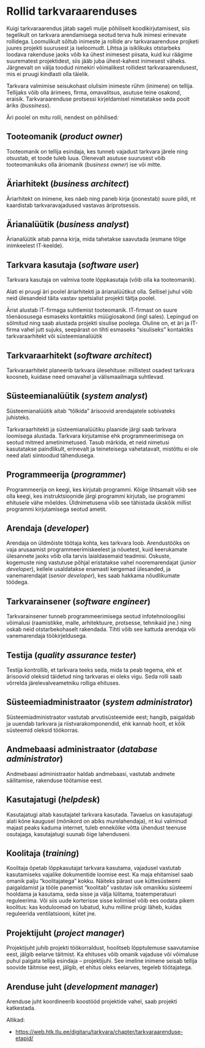# Rollid tarkvaraarenduses

Kuigi tarkvaraarendus jätab sageli mulje põhiliselt koodikirjutamisest, siis tegelikult on tarkvara arendamisega seotud terva hulk inimesi erinevate rollidega. Loomulikult sõltub inimeste ja rollide arv tarkvaraarenduse projketi juures projekti suurusest ja iseloomudt. Lihtsa ja isiklikuks otstarbeks loodava rakenduse jaoks võib ka ühest inimesest piisata, kuid kui räägime suurematest projektidest, siis jääb juba ühest-kahest inimesest väheks. Järgnevalt on välja toodud nimekiri võimalikest rollidest tarkvaraarendusest, mis ei pruugi kindlasti olla täielik.

Tarkvara valmimise seisukohast olulisim inimeste rühm (inimene) on tellija. Tellijaks võib olla ärimees, firma, omavalitsus, asutuse teine osakond, eraisik. Tarkvaraarenduse protsessi kirjeldamisel nimetatakse seda poolt äriks (_bussiness_).

Äri poolel on mitu rolli, nendest on põhilised:

## Tooteomanik (_product owner_)

Tooteomanik on tellija esindaja, kes tunneb vajadust tarkvara järele ning otsustab, et toode tuleb luua. Olenevalt asutuse suurusest võib tooteomanikuks olla äriomanik (_business owner_) ise või mitte.

## Äriarhitekt (_business architect_)

Äriarhitekt on inimene, kes näeb ning paneb kirja (joonestab) suure pildi, nt kaardistab tarkvaravajadused vastavas äriprotsessis.

## Ärianalüütik (_business analyst_)

Ärianalüütik aitab panna kirja, mida tahetakse saavutada (esmane tõlge inimkeelest IT-keelde).

## Tarkvara kasutaja (_software user_)

Tarkvara kasutaja on valmiva toote lõppkasutaja (võib olla ka tooteomanik).

Alati ei pruugi äri poolel äriarhitekti ja ärianalüütikut olla. Sellisel juhul võib neid ülesandeid täita vastav spetsialist projekti täitja poolel.

Ärist alustab IT-firmaga suhtlemist tooteomanik. IT-firmast on suure tõenäosusega esmaseks kontaktiks müügiosakond (ingl sales). Lepingud on sõlmitud ning saab alustada projekti sisulise poolega. Oluline on, et äri ja IT-firma vahel jutt sujuks, seepärast on tihti esmaseks “sisuliseks” kontaktiks tarkvaraarhitekt või süsteemianalüütik

## Tarkvaraarhitekt (_software architect_)

Tarkvaraarhitekt planeerib tarkvara ülesehituse: millistest osadest tarkvara koosneb, kuidase need omavahel ja välismaailmaga suhtlevad.

## Süsteemianalüütik (_system analyst_)

Süsteemianalüütik aitab “tõlkida” ärisoovid arendajatele sobivateks juhisteks.

Tarkvaraarhitekti ja süsteemianalüütiku plaanide järgi saab tarkvara loomisega alustada. Tarkvara kirjutamise ehk programmeerimisega on seotud mitmed ametinimetused. Tasub märkida, et neid nimetusi kasutatakse paindlikult, erinevalt ja teineteisega vahetatavalt, mistõttu ei ole need alati siintoodud tähendusega.

## Programmeerija (_programmer_)

Programmeerija on keegi, kes kirjutab programmi. Kõige lihtsamalt võib see olla keegi, kes instruktsioonide järgi programmi kirjutab, ise programmi ehitusele vähe mõeldes. Üldnimetusena võib see tähistada ükskõik millist programmi kirjutamisega seotud ametit.

## Arendaja (_developer_)

Arendaja on üldmõiste töötaja kohta, kes tarkvara loob. Arendustööks on vaja arusaamist programmeerimiskeelest ja nõuetest, kuid keerukamate ülesannete jaoks võib olla tarvis laialdasemaid teadmisi. Oskuste, kogemuste ning vastutuse põhjal eristatakse vahel nooremarendajat (_junior developer_), kellele usaldatakse enamasti kergemad ülesanded, ja vanemarendajat (_senior developer_), kes saab hakkama nõudlikumate töödega.

## Tarkvarainsener (_software engineer_)

Tarkvarainsener tunneb programmeerimisega seotud infotehnoloogilisi võimalusi (raamistikke, malle, arhitektuure, protsesse, tehnikaid jne.) ning oskab neid otstarbekohaselt rakendada. Tihti võib see kattuda arendaja või vanemarendaja töökirjeldusega.

## Testija (_quality assurance tester_)

Testija kontrollib, et tarkvara teeks seda, mida ta peab tegema, ehk et ärisoovid oleksid täidetud ning tarkvaras ei oleks vigu. Seda rolli saab võrrelda järelevalveametniku rolliga ehituses.

## Süsteemiadministraator (_system administrator_)

Süsteemiadministraator vastutab arvutisüsteemide eest; hangib, paigaldab ja uuendab tarkvara ja riistvarakomponendid, ehk kannab hoolt, et kõik süsteemid oleksid töökorras.

## Andmebaasi administraator (_database administrator_)

Andmebaasi administraator haldab andmebaasi, vastutab andmete säilitamise, rakenduse töötamise eest.

## Kasutajatugi (_helpdesk_)

Kasutajatugi aitab kasutajatel tarkvara kasutada. Tavaelus on kasutajatugi alati kõne kaugusel (mõnikord on abiks murelahendaja), nt kui valminud majast peaks kaduma internet, tuleb ennekõike võtta ühendust teenuse osutajaga, kasutajatugi suunab õige lahenduseni.

## Koolitaja (_training_)

Koolitaja õpetab lõppkasutajat tarkvara kasutama, vajadusel vastutab kasutamiseks vajalike dokumentide loomise eest. Ka maja ehitamisel saab omanik palju “koolitajatega” kokku. Näiteks pärast uue küttesüsteemi paigaldamist ja tööle panemist “koolitab” vastutav isik omanikku süsteemi hooldama ja kasutama, seda sisse ja välja lülitama, toatemperatuuri reguleerima. Või siis uude korterisse sisse kolimisel võib ees oodata pikem koolitus: kas koduloomad on lubatud, kuhu milline prügi läheb, kuidas reguleerida ventilatsiooni, kütet jne.

## Projektijuht (_project manager_)

Projektijuht juhib projekti töökorraldust, hoolitseb lõpptulemuse saavutamise eest, jälgib eelarve täitmist. Ka ehituses võib omanik vajaduse või võimaluse puhul palgata tellija esindaja – projektijuhi. See imeline inimene seisab tellija soovide täitmise eest, jälgib, et ehitus oleks eelarves, tegeleb töötajatega.

## Arenduse juht (_development manager_)

Arenduse juht koordineerib koostööd projektide vahel, saab projekti katkestada.

Allikad:
- https://web.htk.tlu.ee/digitaru/tarkvara/chapter/tarkvaraarenduse-etapid/